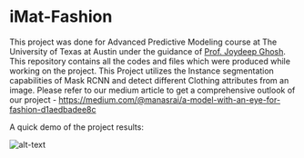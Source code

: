 # iMat-Fashion
This project was done for Advanced Predictive Modeling course at The University of Texas at Austin under the guidance of [Prof. Joydeep Ghosh](http://www.ece.utexas.edu/people/faculty/joydeep-ghosh). This repository contains all the codes and files which were produced while working on the project.
This Project utilizes the Instance segmentation capabilities of Mask RCNN and detect different Clothing attributes from an image.
Please refer to our medium article to get a comprehensive outlook of our project - https://medium.com/@manasrai/a-model-with-an-eye-for-fashion-d1aedbadee8c

A quick demo of the project results:

![alt-text](https://github.com/manas3858/iMat-Fashion/blob/master/Demo%20Videos/gif.gif)
